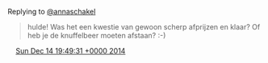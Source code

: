 Replying to [@annaschakel](https://twitter.com/@annaschakel/status/544217225205669888)

> hulde\! Was het een kwestie van gewoon scherp afprijzen en klaar? Of heb je de knuffelbeer moeten afstaan? :\-\)

<img src="../../media/tweet.ico" width="12" /> [Sun Dec 14 19:49:31 +0000 2014](https://twitter.com/DromerDenker/status/544217639938453504)